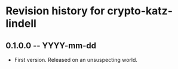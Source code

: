 # Revision history for crypto-katz-lindell

## 0.1.0.0 -- YYYY-mm-dd

* First version. Released on an unsuspecting world.

